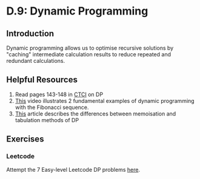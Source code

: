 # D.9: Dynamic Programming

## Introduction

Dynamic programming allows us to optimise recursive solutions by "caching" intermediate calculation results to reduce repeated and redundant calculations.

## Helpful Resources

1. Read pages 143-148 in [CTCI](d.0-module-d-overview.md#resources) on DP
2. [This](https://www.youtube.com/watch?v=vYquumk4nWw) video illustrates 2 fundamental examples of dynamic programming with the Fibonacci sequence.
3. [This](https://awjin.me/algos-js/dp/tab-memo.html) article describes the differences between memoisation and tabulation methods of DP

## Exercises

### Leetcode

Attempt the 7 Easy-level Leetcode DP problems [here](https://leetcode.com/problemset/all/?topicSlugs=dynamic-programming&difficulty=Easy).

